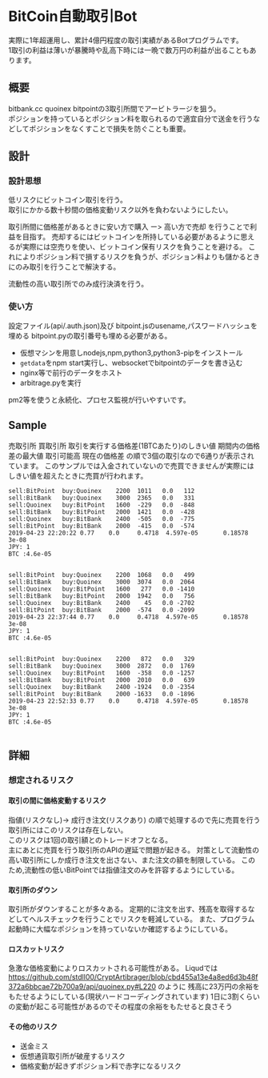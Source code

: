 # BitCoin自動取引Bot
実際に1年超運用し、累計4億円程度の取引実績があるBotプログラムです。  
1取引の利益は薄いが暴騰時や乱高下時には一晩で数万円の利益が出ることもあります。


## 概要
bitbank.cc quoinex bitpointの3取引所間でアービトラージを狙う。  
ポジションを持っているとポジション料を取られるので適宜自分で送金を行うなどしてポジションをなくすことで損失を防ぐことも重要。


## 設計
### 設計思想
低リスクにビットコイン取引を行う。  
取引にかかる数十秒間の価格変動リスク以外を負わないようにしたい。

取引所間に価格差があるときに安い方で購入 ー> 高い方で売却 を行うことで利益を目指す。
売却するにはビットコインを所持している必要があるように思えるが実際には空売りを使い、ビットコイン保有リスクを負うことを避ける。
これによりポジション料で損するリスクを負うが、ポジション料よりも儲かるときにのみ取引を行うことで解決する。

流動性の高い取引所でのみ成行決済を行う。


### 使い方
設定ファイル(api/.auth.json)及び bitpoint.jsのusename,パスワードハッシュを埋める
bitpoint.pyの取引番号も埋める必要がある。


- 仮想マシンを用意しnodejs,npm,python3,python3-pipをインストール 
- `getdata`をnpm start実行し、websocketでbitpointのデータを書き込む
- nginx等で前行のデータをホスト
- arbitrage.pyを実行


pm2等を使うと永続化、プロセス監視が行いやすいです。



## Sample 
売取引所 買取引所 取引を実行する価格差(1BTCあたり)のしきい値 期間内の価格差の最大値 取引可能高 現在の価格差
の順で3個の取引なので6通りが表示されています。
このサンプルでは入金されていないので売買できませんが実際にはしきい値を超えたときに売買が行われます。

```
sell:BitPoint  buy:Quoinex    2200  1011   0.0   112
sell:BitBank   buy:Quoinex    3000  2365   0.0   331
sell:Quoinex   buy:BitPoint   1600  -229   0.0  -848
sell:BitBank   buy:BitPoint   2000  1421   0.0  -428
sell:Quoinex   buy:BitBank    2400  -505   0.0  -775
sell:BitPoint  buy:BitBank    2000  -415   0.0  -574
2019-04-23 22:20:22	0.77	0.0		0.4718	4.597e-05		0.18578	3e-08
JPY: 1
BTC :4.6e-05


sell:BitPoint  buy:Quoinex    2200  1068   0.0   499
sell:BitBank   buy:Quoinex    3000  3074   0.0  2064
sell:Quoinex   buy:BitPoint   1600   277   0.0 -1410
sell:BitBank   buy:BitPoint   2000  1942   0.0   756
sell:Quoinex   buy:BitBank    2400    45   0.0 -2702
sell:BitPoint  buy:BitBank    2000  -574   0.0 -2099
2019-04-23 22:37:44	0.77	0.0		0.4718	4.597e-05		0.18578	3e-08
JPY: 1
BTC :4.6e-05


sell:BitPoint  buy:Quoinex    2200   872   0.0   329
sell:BitBank   buy:Quoinex    3000  2872   0.0  1769
sell:Quoinex   buy:BitPoint   1600  -358   0.0 -1257
sell:BitBank   buy:BitPoint   2000  2010   0.0   639
sell:Quoinex   buy:BitBank    2400 -1924   0.0 -2354
sell:BitPoint  buy:BitBank    2000 -1633   0.0 -1896
2019-04-23 22:52:33	0.77	0.0		0.4718	4.597e-05		0.18578	3e-08
JPY: 1
BTC :4.6e-05


```

## 詳細

### 想定されるリスク
####  取引の間に価格変動するリスク
指値(リスクなし)-> 成行き注文(リスクあり) の順で処理するので先に売買を行う取引所にはこのリスクは存在しない。  
このリスクは1回の取引額とのトレードオフとなる。  
主にあとに売買を行う取引所のAPIの遅延で問題が起きる。
対策として流動性の高い取引所にしか成行き注文を出さない、また注文の額を制限している。
このため,流動性の低いBitPointでは指値注文のみを許容するようにしている。

#### 取引所のダウン
取引所がダウンすることが多々ある。
定期的に注文を出す、残高を取得するなどしてヘルスチェックを行うことでリスクを軽減している。
また、プログラム起動時に大幅なポジションを持っていないか確認するようにしている。

#### ロスカットリスク
急激な価格変動によりロスカットされる可能性がある。
Liqudでは https://github.com/stdll00/CryptArtibrager/blob/cbd455a13e4a8ed6d3b48f372a6bbcae72b700a9/api/quoinex.py#L220 のように
残高に23万円の余裕をもたせるようにしている(現状ハードコーディングされています)
1日に3割くらいの変動が起こる可能性があるのでその程度の余裕をもたせると良さそう

#### その他のリスク
- 送金ミス
- 仮想通貨取引所が破産するリスク
- 価格変動が起きずポジション料で赤字になるリスク


